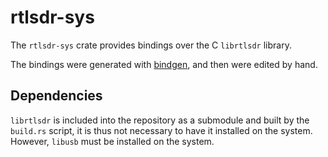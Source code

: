 # rtlsdr-sys

The `rtlsdr-sys` crate provides bindings over the C `librtlsdr` library.

The bindings were generated with [bindgen](https://github.com/rust-lang/rust-bindgen), and then were edited by hand.

## Dependencies

`librtlsdr` is included into the repository as a submodule and built by the `build.rs`
script, it is thus not necessary to have it installed on the system. However, `libusb`
must be installed on the system.